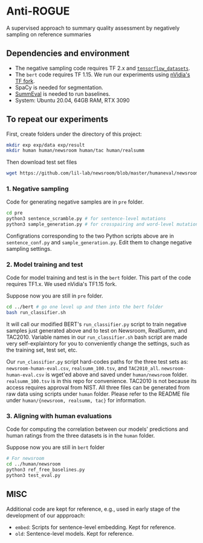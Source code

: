 # Anti-ROGUE

A supervised approach to summary quality assessment by negatively sampling on reference summaries 

## Dependencies and environment
* The negative sampling code requires TF 2.x and [`tensorflow_datasets`](https://www.tensorflow.org/datasets). 
* The `bert` code requires TF 1.15. We run our experiments using [nVidia's TF fork](https://github.com/NVIDIA/tensorflow). 
* SpaCy is needed for segmentation. 
* [SummEval](https://github.com/Yale-LILY/SummEval) is needed to run baselines.
* System: Ubuntu 20.04, 64GB RAM, RTX 3090


## To repeat our experiments

First, create folders under the directory of this project:

```bash
mkdir exp exp/data exp/result
mkdir human human/newsroom human/tac human/realsumm
```

Then download test set files

```bash
wget https://github.com/lil-lab/newsroom/blob/master/humaneval/newsroom-human-eval.csv -P human/newsroom
```

### 1. Negative sampling
Code for generating negative samples are in `pre` folder. 

```bash
cd pre
python3 sentence_scramble.py # for sentence-level mutations 
python3 sample_generation.py # for crosspairing and word-level mutations
```
Configrations corresponding to the two Python scripts above are in  `sentence_conf.py` and `sample_generation.py`. Edit them to change negative sampling settings. 

### 2. Model training and test 

Code for model training and test is in the `bert` folder. 
This part of the code requires TF1.x. We used nVidia's TF1.15 fork.

Suppose now you are still in `pre` folder. 
```bash
cd ../bert # go one level up and then into the bert folder 
bash run_classifier.sh 
```

It will call our modified BERT's `run_classifier.py` script to train negative samples just generated above and to test on Newsroom, RealSumm, and TAC2010. Variable names in our `run_classifier.sh` bash script are made very self-explaintory for you to conveniently change the settings, such as the training set, test set, etc. 

Our `run_classifier.py` script hard-codes paths for the three test sets as: `newsroom-human-eval.csv`, `realsumm_100.tsv`, and `TAC2010_all`. `newsroom-human-eval.csv` is wget'ed above and saved under `human/newsroom` folder. `realsumm_100.tsv` is in this repo for convenience. TAC2010 is not because its access requires approval from NIST. All three files can be generated from raw data using scripts under `human` folder. Please refer to the README file under `human/{newsroom, realsumm, tac}` for information. 

### 3. Aligning with human evaluations 

Code for computing the correlation between our models' predictions and human ratings from the three datasets is in the `human` folder. 

Suppose now you are still in `bert` folder
```bash
# For newsroom
cd ../human/newsroom
python3 ref_free_baselines.py
python3 test_eval.py
```

## MISC 
Additional code are kept for reference, e.g., used in early stage of the development of our appproach:   
* `embed`: Scripts for sentence-level embedding. Kept for reference.
* `old`: Sentence-level models. Kept for reference. 